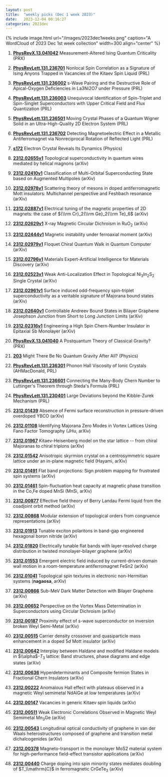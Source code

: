 ```yaml
---
layout: post
title:  "weekly picks (Dec 1 week 2023)"
date:   2023-12-04 00:16:27
categories: 2023dec
---
```



{% include image.html url="/images/2023dec1weeks.png" caption="A WordCloud of 2023 Dec 1st week collection" width=300 align="center" %}

1. **[PhysRevX.13.041042](https://link.aps.org/doi/10.1103/PhysRevX.13.041042)** Measurement-Altered Ising Quantum Criticality (PRX)

1. **[PhysRevLett.131.236701](https://link.aps.org/doi/10.1103/PhysRevLett.131.236701)** Nonlocal Spin Correlation as a Signature of Ising Anyons Trapped in Vacancies of the Kitaev Spin Liquid (PRL)

1. **[PhysRevLett.131.236002](https://link.aps.org/doi/10.1103/PhysRevLett.131.236002)** s-Wave Pairing and the Destructive Role of Apical-Oxygen Deficiencies in La3Ni2O7 under Pressure (PRL)

1. **[PhysRevLett.131.236003](https://link.aps.org/doi/10.1103/PhysRevLett.131.236003)** Unequivocal Identification of Spin-Triplet and Spin-Singlet Superconductors with Upper Critical Field and Flux Quantization (PRL)

1. **[PhysRevLett.131.236501](https://link.aps.org/doi/10.1103/PhysRevLett.131.236501)** Moving Crystal Phases of a Quantum Wigner Solid in an Ultra-High-Quality 2D Electron System (PRL)

1. **[PhysRevLett.131.236702](https://link.aps.org/doi/10.1103/PhysRevLett.131.236702)** Detecting Magnetoelectric Effect in a Metallic Antiferromagnet via Nonreciprocal Rotation of Reflected Light (PRL)

1. **[s172](https://physics.aps.org/articles/v16/s172)** Electron Crystal Reveals Its Dynamics (Physics)




1. **[2312.02655v1](https://arxiv.org/abs/2312.02655v1)** Topological superconductivity in quantum wires mediated by helical magnons (arXiv)

1. **[2312.02410v1](https://arxiv.org/abs/2312.02410v1)** Classification of Multi-Orbital Superconducting State based on Augmented Multipoles (arXiv)

1. **[2312.02978v1](https://arxiv.org/abs/2312.02978v1)** Scattering theory of mesons in doped antiferromagnetic Mott insulators: Multichannel perspective and Feshbach resonance (arXiv)

1. **[2312.02887v1](https://arxiv.org/abs/2312.02887v1)** Electrical tuning of the magnetic properties of 2D magnets: the case of ${\\rm Cr}_2{\\rm Ge}_2{\\rm Te}_6$ (arXiv)

1. **[2312.02629v1](https://arxiv.org/abs/2312.02629v1)** X-ray Magnetic Circular Dichroism in RuO$_2$ (arXiv)

1. **[2312.02444v1](https://arxiv.org/abs/2312.02444v1)** Magnetic instability under ferroaxial moment (arXiv)

1. **[2312.02979v1](https://arxiv.org/abs/2312.02979v1)** Floquet Chiral Quantum Walk in Quantum Computer (arXiv)

1. **[2312.02796v1](https://arxiv.org/abs/2312.02796v1)** Materials Expert-Artificial Intelligence for Materials Discovery (arXiv)

1. **[2312.02523v1](https://arxiv.org/abs/2312.02523v1)** Weak Anti-Localization Effect in Topological Ni$_3$In$_2$S$_2$ Single Crystal (arXiv)

1. **[2312.02961v1](https://arxiv.org/abs/2312.02961v1)** Surface induced odd-frequency spin-triplet superconductivity as a veritable signature of Majorana bound states (arXiv)

1. **[2312.02640v1](https://arxiv.org/abs/2312.02640v1)** Controllable Andreev Bound States in Bilayer Graphene Josephson Junction from Short to Long Junction Limits (arXiv)

1. **[2312.02316v1](https://arxiv.org/abs/2312.02316v1)** Engineering a High Spin Chern-Number Insulator in Epitaxial Sb Monolayer (arXiv)




1. **[PhysRevX.13.041040](https://link.aps.org/doi/10.1103/PhysRevX.13.041040)** A Postquantum Theory of Classical Gravity? (PRX)

1. **[203](https://physics.aps.org/articles/v16/203)** Might There Be No Quantum Gravity After All? (Physics)

1. **[PhysRevLett.131.236301](https://link.aps.org/doi/10.1103/PhysRevLett.131.236301)** Phonon Hall Viscosity of Ionic Crystals (AHMacDonald, PRL)

1. **[PhysRevLett.131.236601](https://link.aps.org/doi/10.1103/PhysRevLett.131.236601)** Connecting the Many-Body Chern Number to Luttinger's Theorem through Steda's Formula (PRL)

1. **[PhysRevLett.131.230401](https://link.aps.org/doi/10.1103/PhysRevLett.131.230401)** Large Deviations beyond the Kibble-Zurek Mechanism (PRL)




1. **[2312.01439](http://arxiv.org/abs/2312.01439)** Absence of Fermi surface reconstruction in pressure-driven overdoped YBCO (arXiv)

1. **[2312.01108](http://arxiv.org/abs/2312.01108)** Identifying Majorana Zero Modes in Vortex Lattices Using Fano Factor Tomography (JHu, arXiv)

1. **[2312.01967](http://arxiv.org/abs/2312.01967)** Kitaev-Heisenberg model on the star lattice -- from chiral Majoranas to chiral triplons (arXiv)

1. **[2312.01542](http://arxiv.org/abs/2312.01542)** Anisotropic skyrmion crystal on a centrosymmetric square lattice under an in-plane magnetic field (Hayami, arXiv)

1. **[2312.01491](http://arxiv.org/abs/2312.01491)** Flat band projections: Sign problem mapping for frustrated spin systems (arXiv)

1. **[2312.01461](http://arxiv.org/abs/2312.01461)** Spin-fluctuation heat capacity at magnetic phase transition in the Co,Fe doped MnSi (MnSi, arXiv)

1. **[2312.00877](http://arxiv.org/abs/2312.00877)** Effective field theory of Berry Landau Fermi liquid from the coadjoint orbit method (arXiv)

1. **[2312.00868](http://arxiv.org/abs/2312.00868)** Modular extension of topological orders from congruence representations (arXiv)

1. **[2312.01913](http://arxiv.org/abs/2312.01913)** Tunable exciton polaritons in band-gap engineered hexagonal boron nitride (arXiv)

1. **[2312.01820](http://arxiv.org/abs/2312.01820)** Electrically tunable flat bands with layer-resolved charge distribution in twisted monolayer-bilayer graphene (arXiv)

1. **[2312.01553](http://arxiv.org/abs/2312.01553)** Emergent electric field induced by current-driven domain wall motion in a room-temperature antiferromagnet FeSn2 (arXiv)

1. **[2312.01041](http://arxiv.org/abs/2312.01041)** Topological spin textures in electronic non-Hermitian systems (**nagaosa**, arXiv)

1. **[2312.00866](http://arxiv.org/abs/2312.00866)** Sub-MeV Dark Matter Detection with Bilayer Graphene (arXiv)


1. **[2312.00652](http://arxiv.org/abs/2312.00652)** Perspective on the Vortex Mass Determination in Superconductors using Circular Dichroism (arXiv)

1. **[2312.00187](http://arxiv.org/abs/2312.00187)** Proximity effect of s-wave superconductor on inversion broken Weyl Semi-Metal (arXiv)

1. **[2312.00515](http://arxiv.org/abs/2312.00515)** Carrier density crossover and quasiparticle mass enhancement in a doped 5$d$ Mott insulator (arXiv)

1. **[2312.00642](http://arxiv.org/abs/2312.00642)** Interplay between Haldane and modified Haldane models in $\\alpha$-$T_{3}$ lattice: Band structures, phase diagrams and edge states (arXiv)

1. **[2312.00636](http://arxiv.org/abs/2312.00636)** Hyperdeterminants and Composite fermion States in Fractional Chern Insulators (arXiv)

1. **[2312.00222](http://arxiv.org/abs/2312.00222)** Anomalous Hall effect with plateaus observed in a magnetic Weyl semimetal NdAlGe at low temperatures (arXiv)

1. **[2312.00147](http://arxiv.org/abs/2312.00147)** Vacancies in generic Kitaev spin liquids (arXiv)

1. **[2312.00511](http://arxiv.org/abs/2312.00511)** Weak Electronic Correlations Observed in Magnetic Weyl Semimetal Mn$_3$Ge (arXiv)

1. **[2312.00543](http://arxiv.org/abs/2312.00543)** Longitudinal optical conductivity of graphene in van der Waals heterostructures composed of graphene and transition metal dichalcogenides (arXiv)

1. **[2312.00378](http://arxiv.org/abs/2312.00378)** Magneto-transport in the monolayer MoS2 material system for high-performance field-effect transistor applications (arXiv)

1. **[2312.00440](http://arxiv.org/abs/2312.00440)** Charge doping into spin minority states mediates doubling of $T_\\mathrm{C}$ in ferromagnetic CrGeTe$_3$ (arXiv)
